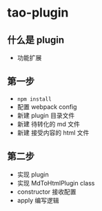 # tao-plugin

## 什么是 plugin
- 功能扩展

## 第一步
- `npm install`
- 配置 webpack config
- 新建 plugin 目录文件
- 新建 待转化的 md 文件
- 新建 接受内容的 html 文件

## 第二步
- 实现 plugin
- 实现 MdToHtmlPlugin class
- constructor 接收配置
- apply 编写逻辑
